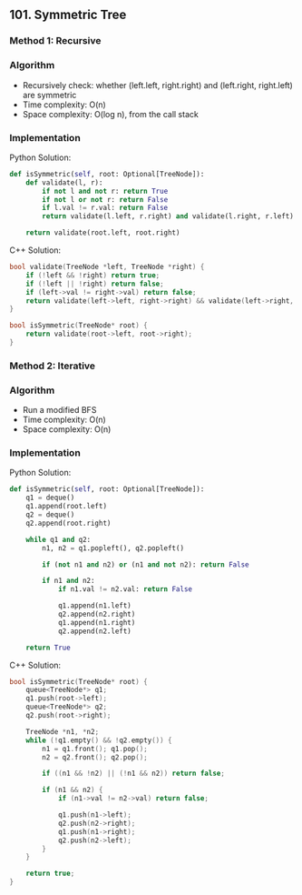 ## 101. Symmetric Tree
### Method 1: Recursive
### Algorithm
- Recursively check: whether (left.left, right.right) and (left.right, right.left) are symmetric
- Time complexity: O(n)
- Space complexity: O(log n), from the call stack
### Implementation
Python Solution:
```python
def isSymmetric(self, root: Optional[TreeNode]):
    def validate(l, r):
        if not l and not r: return True
        if not l or not r: return False
        if l.val != r.val: return False
        return validate(l.left, r.right) and validate(l.right, r.left)

    return validate(root.left, root.right)
```
C++ Solution:
```cpp
bool validate(TreeNode *left, TreeNode *right) {
    if (!left && !right) return true;
    if (!left || !right) return false;
    if (left->val != right->val) return false;
    return validate(left->left, right->right) && validate(left->right, right->left);
}

bool isSymmetric(TreeNode* root) {
    return validate(root->left, root->right);
}
```
### Method 2: Iterative
### Algorithm
- Run a modified BFS
- Time complexity: O(n)
- Space complexity: O(n)
### Implementation
Python Solution:
```python
def isSymmetric(self, root: Optional[TreeNode]):
    q1 = deque()
    q1.append(root.left)
    q2 = deque()
    q2.append(root.right)

    while q1 and q2:
        n1, n2 = q1.popleft(), q2.popleft()

        if (not n1 and n2) or (n1 and not n2): return False

        if n1 and n2:
            if n1.val != n2.val: return False

            q1.append(n1.left)
            q2.append(n2.right)
            q1.append(n1.right)
            q2.append(n2.left)

    return True
```
C++ Solution:
```cpp
bool isSymmetric(TreeNode* root) {
    queue<TreeNode*> q1;
    q1.push(root->left);
    queue<TreeNode*> q2;
    q2.push(root->right);

    TreeNode *n1, *n2;
    while (!q1.empty() && !q2.empty()) {
        n1 = q1.front(); q1.pop();
        n2 = q2.front(); q2.pop();

        if ((n1 && !n2) || (!n1 && n2)) return false;

        if (n1 && n2) {
            if (n1->val != n2->val) return false;

            q1.push(n1->left);
            q2.push(n2->right);
            q1.push(n1->right);
            q2.push(n2->left);
        }
    }

    return true;
}
```